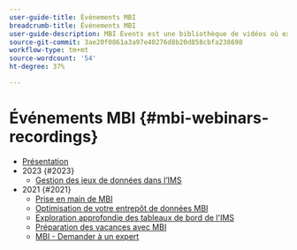```yaml
---
user-guide-title: Événements MBI
breadcrumb-title: Événements MBI
user-guide-description: MBI Events est une bibliothèque de vidéos où experts et pairs partagent leurs opinions sur Adobe Commerce.
source-git-commit: 3ae20f0861a3a97e40276d8b20d858cbfa238698
workflow-type: tm+mt
source-wordcount: '54'
ht-degree: 37%

---
```



# Événements MBI  {#mbi-webinars-recordings}

+ [Présentation](overview.md)
+ 2023 {#2023}
   + [Gestion des jeux de données dans l’IMS](2023/manage-data-sets.md)
+ 2021 {#2021}
   + [Prise en main de MBI](2021-22/getting-started.md)
   + [Optimisation de votre entrepôt de données MBI](2021-22/optimize-data-warehouse.md)
   + [Exploration approfondie des tableaux de bord de l&#39;IMS](2021-22/dashboards-deep-dive.md)
   + [Préparation des vacances avec MBI](2021-22/holiday-readiness.md)
   + [MBI - Demander à un expert](2021-22/ask-expert.md)

<!--+ Commerce Events {#commerce-events}
  + [Overview](commerce-events/overview.md)
  + 2022 {#2022}
    + [Top Tips and Tricks for Adobe Campaign Standard](customer-journeys/2022/tips-and-tricks.md)
    + [Develop and customize data models in Adobe [!DNL Campaign Classic]](customer-journeys/2022/data-models.md)

+ Data and insights {#commerce-release-updates}
  + [Overview](commerce-release-updates/overview.md)
  + 2022 {#2022}
    + [Innovations and trends](data-and-insights/2022/innovations.md)
    + [Sensei and Analysis Workspace](data-and-insights/2022/sensei.md)
    + [Personalize and automate with Adobe Target](data-and-insights/2022/personalize.md)
    + [Analytics and Target applications for Mobile and Apps](data-and-insights/2022/mobile-and-apps.md)
    + [Cross Device Analytics and Customer Journey Analytics](data-and-insights/2022/cross-device-analytics.md) -->